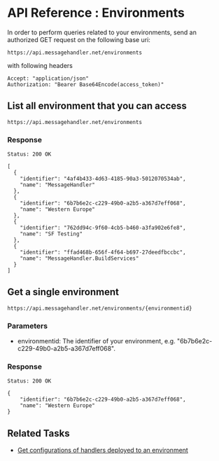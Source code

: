 # API Reference : Environments

In order to perform queries related to your environments, send an authorized GET request on the following base uri:

`https://api.messagehandler.net/environments`

with following headers

<!-- start of code block -->
 
	Accept: "application/json"
	Authorization: "Bearer Base64Encode(access_token)"
    
<!-- end of code block -->

## List all environment that you can access

`https://api.messagehandler.net/environments`

### Response

<!-- start of code block -->

	Status: 200 OK

	[
	  {
		"identifier": "4af4b433-4d63-4185-90a3-5012070534ab",
		"name": "MessageHandler"
	  },
	  {
		"identifier": "6b7b6e2c-c229-49b0-a2b5-a367d7eff068",
		"name": "Western Europe"
	  },
	  {
		"identifier": "762dd94c-9f60-4cb5-b460-a3fa902e6fe8",
		"name": "SF Testing"
	  },
	  {
		"identifier": "ffad468b-656f-4f64-b697-27deedfbccbc",
		"name": "MessageHandler.BuildServices"
	  }
	]

<!-- end of code block -->

## Get a single environment

`https://api.messagehandler.net/environments/{environmentid}`

### Parameters

 * environmentid: The identifier of your environment, e.g. "6b7b6e2c-c229-49b0-a2b5-a367d7eff068".

### Response

<!-- start of code block -->

	Status: 200 OK

	{
		"identifier": "6b7b6e2c-c229-49b0-a2b5-a367d7eff068",
		"name": "Western Europe"
	}

<!-- end of code block -->
  
## Related Tasks

* [Get configurations of handlers deployed to an environment](/documentation/api/environments/handlers)
